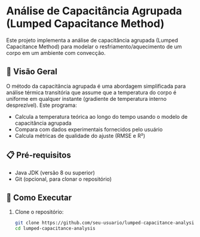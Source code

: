 # Análise de Capacitância Agrupada (Lumped Capacitance Method)

Este projeto implementa a análise de capacitância agrupada (Lumped Capacitance Method) para modelar o resfriamento/aquecimento de um corpo em um ambiente com convecção.

## 📌 Visão Geral

O método da capacitância agrupada é uma abordagem simplificada para análise térmica transitória que assume que a temperatura do corpo é uniforme em qualquer instante (gradiente de temperatura interno desprezível). Este programa:

- Calcula a temperatura teórica ao longo do tempo usando o modelo de capacitância agrupada
- Compara com dados experimentais fornecidos pelo usuário
- Calcula métricas de qualidade do ajuste (RMSE e R²)

## 📋 Pré-requisitos

- Java JDK (versão 8 ou superior)
- Git (opcional, para clonar o repositório)

## 🚀 Como Executar

1. Clone o repositório:
   ```bash
   git clone https://github.com/seu-usuario/lumped-capacitance-analysis.git
   cd lumped-capacitance-analysis
